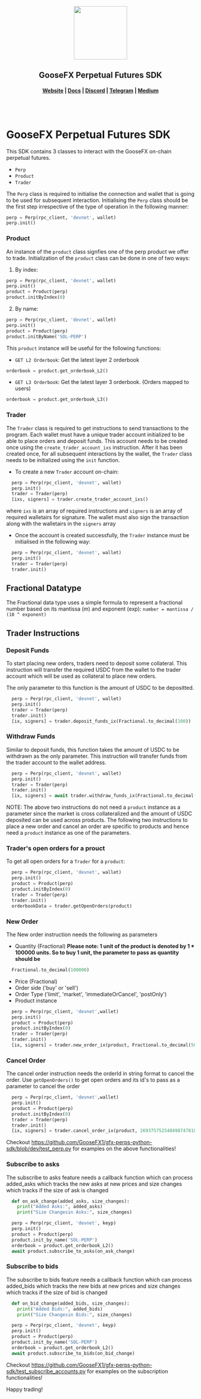   <div align="center">
  <img height="142" src="https://media.goosefx.io/logos/GooseFX-light.png" />
  <h2>GooseFX Perpetual Futures SDK</h2>

  <h4>
    <a href="https://goosefx.io">Website</a>
    <span> | </span>
    <a href="https://docs.goosefx.io">Docs</a>
    <span> | </span>
    <a href="https://discord.com/channels/833693973687173121/833742620371058688">Discord</a>
    <span> | </span>
    <a href="https://www.t.me/goosefx">Telegram</a>
    <span> | </span>
    <a href="https://medium.com/goosefx">Medium</a>
  </h4>
  <br />
  <br />
</div>

# GooseFX Perpetual Futures SDK

This SDK contains 3 classes to interact with the GooseFX on-chain perpetual futures.

- `Perp`
- `Product`
- `Trader`

The `Perp` class is required to initialise the connection and wallet that is going to be used for subsequent interaction.
Initialising the `Perp` class should be the first step irrespective of the type of operation in the following manner:

```python
perp = Perp(rpc_client, 'devnet', wallet)
perp.init()
```

### Product

An instance of the `product` class signfies one of the perp product we offer to trade. Initialization of the `product` class can be done in one of two ways:

1. By index:

```python
perp = Perp(rpc_client, 'devnet', wallet)
perp.init()
product = Product(perp)
product.initByIndex(0)
```

2. By name:

```python
perp = Perp(rpc_client, 'devnet', wallet)
perp.init()
product = Product(perp)
product.initByName('SOL-PERP')
```

This `product` instance will be useful for the following functions:

- `GET L2 Orderbook`: Get the latest layer 2 orderbook

```python
orderbook = product.get_orderbook_L2()
```

- `GET L3 Orderbook`: Get the latest layer 3 orderbook. (Orders mapped to users)

```python
orderbook = product.get_orderbook_L3()
```

### Trader

The `Trader` class is required to get instructions to send transactions to the program. Each wallet must have a unique trader account initialized to be able to place orders and deposit funds. This account needs to be created once using the `create_trader_account_ixs` instruction. After it has been created once, for all subsequent interactions by the wallet, the `Trader` class needs to be initialized using the `init` function.

- To create a new `Trader` account on-chain:

```python
  perp = Perp(rpc_client, 'devnet', wallet)
  perp.init()
  trader = Trader(perp)
  [ixs, signers] = trader.create_trader_account_ixs()
```

where `ixs` is an array of required instructions and `signers` is an array of required walletairs for signature. The wallet must also sign the transaction along with the walletairs in the `signers` array

- Once the account is created successfully, the `Trader` instance must be initialised in the following way:

```python
  perp = Perp(rpc_client, 'devnet', wallet)
  perp.init()
  trader = Trader(perp)
  trader.init()
```

## Fractional Datatype

The Fractional data type uses a simple formula to represent a fractional number based on its mantissa (m) and exponent (exp):
`number = mantissa / (10 ^ exponent)`

## Trader Instructions

### Deposit Funds

To start placing new orders, traders need to deposit some collateral. This instruction will transfer the required USDC from the wallet to the trader account which will be used as collateral to place new orders.

The only parameter to this function is the amount of USDC to be depositted.

```python
  perp = Perp(rpc_client, 'devnet', wallet)
  perp.init()
  trader = Trader(perp)
  trader.init()
  [ix, signers] = trader.deposit_funds_ix(Fractional.to_decimal(100))
```

### Withdraw Funds

Similar to deposit funds, this function takes the amount of USDC to be withdrawn as the only parameter. This instruction will transfer funds from the trader account to the wallet address.

```python
  perp = Perp(rpc_client, 'devnet', wallet)
  perp.init()
  trader = Trader(perp)
  trader.init()
  [ix, signers] = await trader.withdraw_funds_ix(Fractional.to_decimal(100))
```

NOTE: The above two instructions do not need a `product` instance as a parameter since the market is cross collateralized and the amount of USDC deposited can be used across products. The following two instructions to place a new order and cancel an order are specific to products and hence need a `product` instance as one of the parameters.

### Trader's open orders for a prouct

To get all open orders for a `Trader` for a `product`:

```python
  perp = Perp(rpc_client, 'devnet', wallet)
  perp.init()
  product = Product(perp)
  product.initByIndex(0)
  trader = Trader(perp)
  trader.init()
  orderbookData = trader.getOpenOrders(product)
```

### New Order

The New order instruction needs the following as parameters

- Quantity (Fractional)
  **Please note: 1 unit of the product is denoted by 1 \* 100000 units. So to buy 1 unit, the parameter to pass as quantity should be**

```python
  Fractional.to_decimal(100000)
```

- Price (Fractional)
- Order side ('buy' or 'sell')
- Order Type ('limit', 'market', 'immediateOrCancel', 'postOnly')
- Product instance

```python
  perp = Perp(rpc_client, 'devnet',wallet)
  perp.init()
  product = Product(perp)
  product.initByIndex(0)
  trader = Trader(perp)
  trader.init()
  [ix, signers] = trader.new_order_ix(product, Fractional.to_decimal(50000), Fractional.to_decimal(35), 'ask', 'limit')
```

### Cancel Order

The cancel order instruction needs the orderId in string format to cancel the order. Use `getOpenOrders()` to get open orders and its id's to pass as a parameter to cancel the order

```python
  perp = Perp(rpc_client, 'devnet',wallet)
  perp.init()
  product = Product(perp)
  product.initByIndex(0)
  trader = Trader(perp)
  trader.init()
  [ix, signers] = trader.cancel_order_ix(product, 269375752548498747818049433352371) # Get this order id from t.get_open_orders()
```

Checkout https://github.com/GooseFX1/gfx-perps-python-sdk/blob/dev/test_perp.py for examples on the above functionalities!

### Subscribe to asks

The subscribe to asks feature needs a callback function which can process added_asks which tracks the new asks at new prices and size changes which tracks if the size of ask is changed

```python
  def on_ask_change(added_asks, size_changes):
    print("Added Asks:", added_asks)
    print("Size Changesin Asks:", size_changes)

  perp = Perp(rpc_client, 'devnet', keyp)
  perp.init()
  product = Product(perp)
  product.init_by_name('SOL-PERP')
  orderbook = product.get_orderbook_L2()
  await product.subscribe_to_asks(on_ask_change)

```

### Subscribe to bids

The subscribe to bids feature needs a callback function which can process added_bids which tracks the new bids at new prices and size changes which tracks if the size of bid is changed

```python
  def on_bid_change(added_bids, size_changes):
    print("Added Bids:", added_bids)
    print("Size Changesin Bids:", size_changes)

  perp = Perp(rpc_client, 'devnet', keyp)
  perp.init()
  product = Product(perp)
  product.init_by_name('SOL-PERP')
  orderbook = product.get_orderbook_L2()
  await product.subscribe_to_bids(on_bid_change)

```

Checkout https://github.com/GooseFX1/gfx-perps-python-sdk/test_subscribe_accounts.py for examples on the subscription functionalities!

Happy trading!
